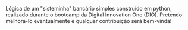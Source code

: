 Lógica de um "sisteminha" bancário simples construído em python, realizado durante o bootcamp da Digital Innovation One (DIO). Pretendo melhorá-lo eventualmente e qualquer contribuição será bem-vinda!
